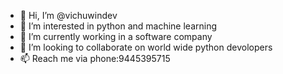 - 👋 Hi, I’m @vichuwindev
- 👀 I’m interested in python and machine learning
- 🌱 I’m currently working in a software company 
- 💞️ I’m looking to collaborate on world wide python devolopers
- 📫 Reach me via phone:9445395715

<!---
vichuwindev/vichuwindev is a ✨ special ✨ repository because its `README.md` (this file) appears on your GitHub profile.
You can click the Preview link to take a look at your changes.
--->
